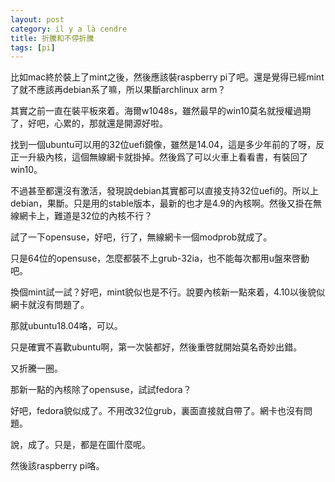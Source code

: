 ```yaml
---
layout: post
category: il y a là cendre
title: 折騰和不停折騰
tags: [pi]
---
```


比如mac終於裝上了mint之後，然後應該裝raspberry pi了吧。還是覺得已經mint了就不應該再debian系了嘛，所以果斷archlinux arm？

其實之前一直在裝平板來着。海爾w1048s，雖然最早的win10莫名就授權過期了，好吧，心累的，那就還是開源好啦。

找到一個ubuntu可以用的32位uefi鏡像，雖然是14.04，這是多少年前的了呀，反正一升級內核，這個無線網卡就掛掉。然後爲了可以火車上看看書，有裝回了win10。

不過甚至都還沒有激活，發現說debian其實都可以直接支持32位uefi的。所以上debian，果斷。只是用的stable版本，最新的也才是4.9的內核啊。然後又掛在無線網卡上，難道是32位的內核不行？

試了一下opensuse，好吧，行了，無線網卡一個modprob就成了。

只是64位的opensuse，怎麼都裝不上grub-32ia，也不能每次都用u盤來啓動吧。

換個mint試一試？好吧，mint貌似也是不行。說要內核新一點來着，4.10以後貌似網卡就沒有問題了。

那就ubuntu18.04咯，可以。

只是確實不喜歡ubuntu啊，第一次裝都好，然後重啓就開始莫名奇妙出錯。

又折騰一圈。

那新一點的內核除了opensuse，試試fedora？

好吧，fedora貌似成了。不用改32位grub，裏面直接就自帶了。網卡也沒有問題。

說，成了。只是，都是在圖什麼呢。

然後該raspberry pi咯。


<!-- more -->
